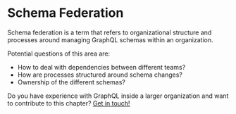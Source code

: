 # Schema Federation

Schema federation is a term that refers to organizational structure and processes around managing GraphQL schemas within an organization.

Potential questions of this area are:

- How to deal with dependencies between different teams?
- How are processes structured around schema changes?
- Ownership of the different schemas?

Do you have experience with GraphQL inside a larger organization and want to contribute to this chapter? [Get in touch!](mailto:hello@graph.cool)